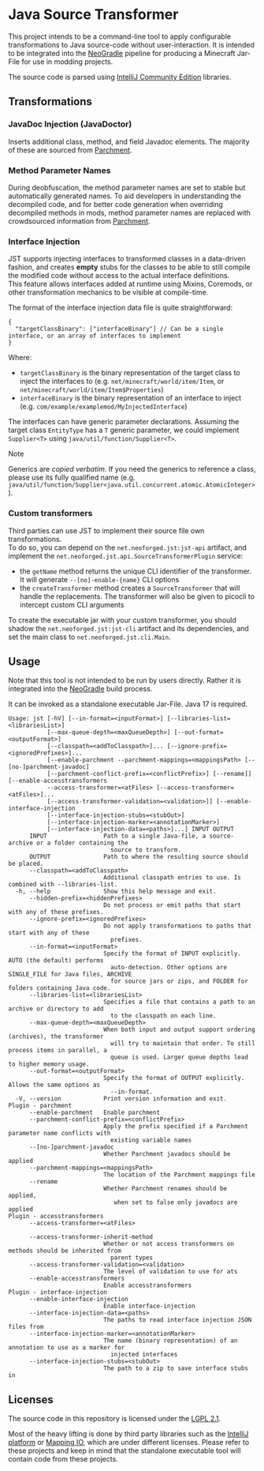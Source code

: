 # Java Source Transformer

This project intends to be a command-line tool to apply configurable transformations to Java source-code without
user-interaction. It is intended to be integrated into the [NeoGradle](https://github.com/neoforged/NeoGradle) 
pipeline for producing a Minecraft Jar-File for use in modding projects.

The source code is parsed using [IntelliJ Community Edition](https://github.com/JetBrains/intellij-community) libraries.

## Transformations

### JavaDoc Injection (JavaDoctor)

Inserts additional class, method, and field Javadoc elements. The majority of these are sourced
from [Parchment](https://parchmentmc.org/).

### Method Parameter Names

During deobfuscation, the method parameter names are set to stable but automatically generated names.
To aid developers in understanding the decompiled code, and for better code generation when overriding decompiled
methods in mods, method parameter names are replaced with crowdsourced information from [Parchment](https://parchmentmc.org/).

### Interface Injection
JST supports injecting interfaces to transformed classes in a data-driven fashion, and creates **empty** stubs for the classes
to be able to still compile the modified code without access to the actual interface definitions.  
This feature allows interfaces added at runtime using Mixins, Coremods, or other transformation mechanics to be visible at compile-time.

The format of the interface injection data file is quite straightforward:
```json5
{
  "targetClassBinary": ["interfaceBinary"] // Can be a single interface, or an array of interfaces to implement
}
```
Where:
- `targetClassBinary` is the binary representation of the target class to inject the interfaces to (e.g. `net/minecraft/world/item/Item`, or `net/minecraft/world/item/Item$Properties`)
- `interfaceBinary` is the binary representation of an interface to inject (e.g. `com/example/examplemod/MyInjectedInterface`)

The interfaces can have generic parameter declarations. Assuming the target class `EntityType` has a `T` generic parameter,
we could implement `Supplier<T>` using `java/util/function/Supplier<T>`.

> [!NOTE]  
> Generics are *copied verbatim*. If you need the generics to reference a class, please use its fully qualified name (e.g. `java/util/function/Supplier<java.util.concurrent.atomic.AtomicInteger>`).

### Custom transformers
Third parties can use JST to implement their source file own transformations.  
To do so, you can depend on the `net.neoforged.jst:jst-api` artifact, and implement the `net.neoforged.jst.api.SourceTransformerPlugin` service:
- the `getName` method returns the unique CLI identifier of the transformer. It will generate `--[no]-enable-{name}` CLI options
- the `createTransformer` method creates a `SourceTransformer` that will handle the replacements. The transformer will also be given to picocli to intercept custom CLI arguments

To create the executable jar with your custom transformer, you should shadow the `net.neoforged.jst:jst-cli` artifact and its dependencies, and set the main class to `net.neoforged.jst.cli.Main`.

## Usage

Note that this tool is not intended to be run by users directly. Rather it is integrated into
the [NeoGradle](https://github.com/neoforged/NeoGradle) build process.

It can be invoked as a standalone executable Jar-File. Java 17 is required.

```
Usage: jst [-hV] [--in-format=<inputFormat>] [--libraries-list=<librariesList>]
           [--max-queue-depth=<maxQueueDepth>] [--out-format=<outputFormat>]
           [--classpath=<addToClasspath>]... [--ignore-prefix=<ignoredPrefixes>]...
           [--enable-parchment --parchment-mappings=<mappingsPath> [--[no-]parchment-javadoc]
           [--parchment-conflict-prefix=<conflictPrefix>] [--rename]] [--enable-accesstransformers
           --access-transformer=<atFiles> [--access-transformer=<atFiles>]...
           [--access-transformer-validation=<validation>]] [--enable-interface-injection
           [--interface-injection-stubs=<stubOut>]
           [--interface-injection-marker=<annotationMarker>]
           [--interface-injection-data=<paths>]...] INPUT OUTPUT
      INPUT                Path to a single Java-file, a source-archive or a folder containing the
                             source to transform.
      OUTPUT               Path to where the resulting source should be placed.
      --classpath=<addToClasspath>
                           Additional classpath entries to use. Is combined with --libraries-list.
  -h, --help               Show this help message and exit.
      --hidden-prefix=<hiddenPrefixes>
                           Do not process or emit paths that start with any of these prefixes.
      --ignore-prefix=<ignoredPrefixes>
                           Do not apply transformations to paths that start with any of these
                             prefixes.
      --in-format=<inputFormat>
                           Specify the format of INPUT explicitly. AUTO (the default) performs
                             auto-detection. Other options are SINGLE_FILE for Java files, ARCHIVE
                             for source jars or zips, and FOLDER for folders containing Java code.
      --libraries-list=<librariesList>
                           Specifies a file that contains a path to an archive or directory to add
                             to the classpath on each line.
      --max-queue-depth=<maxQueueDepth>
                           When both input and output support ordering (archives), the transformer
                             will try to maintain that order. To still process items in parallel, a
                             queue is used. Larger queue depths lead to higher memory usage.
      --out-format=<outputFormat>
                           Specify the format of OUTPUT explicitly. Allows the same options as
                             --in-format.
  -V, --version            Print version information and exit.
Plugin - parchment
      --enable-parchment   Enable parchment
      --parchment-conflict-prefix=<conflictPrefix>
                           Apply the prefix specified if a Parchment parameter name conflicts with
                             existing variable names
      --[no-]parchment-javadoc
                           Whether Parchment javadocs should be applied
      --parchment-mappings=<mappingsPath>
                           The location of the Parchment mappings file
      --rename
                           Whether Parchment renames should be applied,
                              when set to false only javadocs are applied
Plugin - accesstransformers
      --access-transformer=<atFiles>

      --access-transformer-inherit-method
                           Whether or not access transformers on methods should be inherited from
                             parent types
      --access-transformer-validation=<validation>
                           The level of validation to use for ats
      --enable-accesstransformers
                           Enable accesstransformers
Plugin - interface-injection
      --enable-interface-injection
                           Enable interface-injection
      --interface-injection-data=<paths>
                           The paths to read interface injection JSON files from
      --interface-injection-marker=<annotationMarker>
                           The name (binary representation) of an annotation to use as a marker for
                             injected interfaces
      --interface-injection-stubs=<stubOut>
                           The path to a zip to save interface stubs in
```

## Licenses

The source code in this repository is licensed under
the [LGPL 2.1](http://www.gnu.org/licenses/old-licenses/lgpl-2.1.txt).

Most of the heavy lifting is done by third party libraries such as
the [IntelliJ platform](https://github.com/JetBrains/intellij-community)
or [Mapping IO](https://github.com/FabricMC/mapping-io), which are under different licenses. Please refer to these
projects and keep in mind that the standalone executable tool will contain code from these projects.
